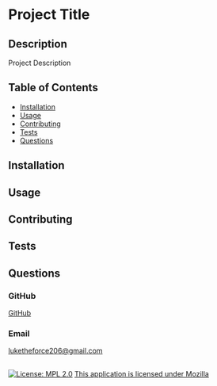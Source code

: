 # Project Title
  ## Description
  Project Description
  ## Table of Contents
  - [Installation](#installation)
  - [Usage](#usage)
  - [Contributing](#contributing)
  - [Tests](#tests)
  - [Questions](#questions)
  
  
  ## Installation 
  
  ## Usage 
  
  ## Contributing 
  
  ## Tests 
  
  ## Questions
  ### GitHub
  [GitHub](https://www.github.com/L-Stew206) 
  ### Email
  luketheforce206@gmail.com
  ##
  [![License: MPL 2.0](https://img.shields.io/badge/License-MPL_2.0-brightgreen.svg)](https://opensource.org/licenses/MPL-2.0)
  [This application is licensed under Mozilla](https://opensource.org/licenses/MPL-2.0)
